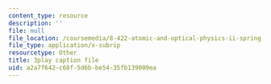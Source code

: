 ```yaml
---
content_type: resource
description: ''
file: null
file_location: /coursemedia/8-422-atomic-and-optical-physics-ii-spring-2013/a2a7f642c68f5d6bbe5435fb139009ea_k0X7iSaPM38.vtt
file_type: application/x-subrip
resourcetype: Other
title: 3play caption file
uid: a2a7f642-c68f-5d6b-be54-35fb139009ea
---
```

